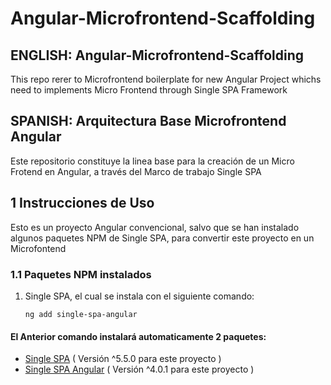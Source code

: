 

# Angular-Microfrontend-Scaffolding

## ENGLISH: Angular-Microfrontend-Scaffolding
This repo rerer to Microfrontend boilerplate for new Angular Project whichs need to implements Micro Frontend through Single SPA Framework

## SPANISH: Arquitectura Base Microfrontend Angular
Este repositorio constituye la linea base para la creación de un Micro Frotend en Angular, a través del Marco de trabajo Single SPA

## 1 Instrucciones de Uso
Esto es un proyecto Angular convencional, salvo que se han instalado algunos paquetes NPM de Single SPA, para convertir este proyecto en un Microfontend

### 1.1 Paquetes NPM instalados

1. Single SPA, el cual se instala con el siguiente comando:
  
	```ng add single-spa-angular```

#### El Anterior comando instalará automaticamente 2 paquetes:
  + [Single SPA](https://single-spa.js.org/) ( Versión ^5.5.0 para este proyecto )
  + [Single SPA Angular](https://single-spa.js.org/docs/ecosystem-angular/) ( Versión ^4.0.1 para este proyecto )

  
